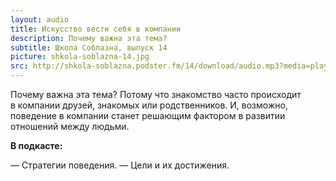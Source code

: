 ```yaml
---
layout: audio
title: Искусство вести себя в компании
description: Почему важна эта тема? 
subtitle: Школа Соблазна, выпуск 14
picture: shkola-soblazna-14.jpg
src: http://shkola-soblazna.podster.fm/14/download/audio.mp3?media=player
---
```


Почему важна эта тема? Потому что знакомство часто происходит в компании друзей, знакомых или родственников. И, возможно, поведение в компании станет решающим фактором в развитии отношений между людьми.

**В подкасте:**

— Стратегии поведения.
— Цели и их достижения.

